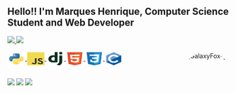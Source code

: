 ## Hello!! I'm Marques Henrique, Computer Science Student and Web Developer

<div align="left">
  <a href="https://github.com/marqueshenriquesilva">
  <img height="180em" src="https://github-readme-stats.vercel.app/api?username=marqueshenriquesilva&theme=transparent&count_private=true&show_icons=true&include_all_commits=true">
  <img height="180em" src="https://github-readme-stats.vercel.app/api/top-langs/?username=marqueshenriquesilva&langs_count=7&theme=transparent&layout=compact&https://github.com/marqueshenriquesilva/github-readme-stats">
</div>


<div style="display: inline_block"><br>
  <img align="center" alt="Marques-Python" height="30" width="40" src="https://raw.githubusercontent.com/devicons/devicon/master/icons/python/python-original.svg">
  <img align="center" alt="Marques-JavaScript" height="30" width="40" src="https://raw.githubusercontent.com/devicons/devicon/master/icons/javascript/javascript-original.svg">
  <img align="center" alt="Marques-Django" height="30" width="40" src="https://raw.githubusercontent.com/devicons/devicon/master/icons/django/django-plain.svg">
  <img align="center" alt="Marques-HTML" height="30" width="40" src="https://raw.githubusercontent.com/devicons/devicon/master/icons/html5/html5-original.svg">
  <img align="center" alt="Marques-CSS" height="30" width="40" src="https://raw.githubusercontent.com/devicons/devicon/master/icons/css3/css3-original.svg">
  <img align="center" alt="Marques-C" height="30" width="40" src="https://raw.githubusercontent.com/devicons/devicon/master/icons/c/c-original.svg">
  <img align="right" alt="GalaxyFox-gif" height="150" style="border-radius:50px;" src="https://user-images.githubusercontent.com/115382988/194738159-bc6ba562-3f3f-4f46-a150-3ce9f0acf2c9.gif">
</div>

  ##

<div>
  <a href="https://br.linkedin.com/in/marques-henrique-900605236" target="_blank"><img src="https://img.shields.io/badge/-LinkedIn-%230077B5?style=for-the-badge&logo=linkedin&logoColor=white" target="_blank"></a>
  <a href = "mailto:marqueshenrique12345@gmail.com"><img src="https://img.shields.io/badge/Gmail-D14836?style=for-the-badge&logo=gmail&logoColor=white" target="_blank"></a>
  <a href="mailto:marqueshenrique@outlook.com" target="_blank"><img src="https://img.shields.io/badge/Microsoft_Outlook-0078D4?style=for-the-badge&logo=microsoft-outlook&logoColor=white" target="_blank"></a> 
</div>
